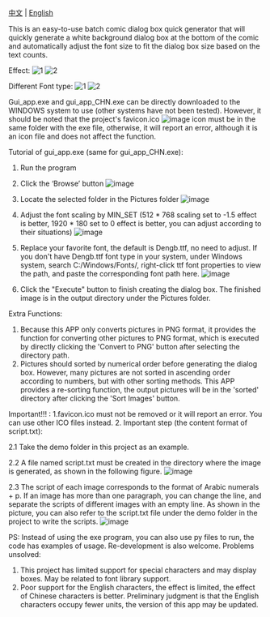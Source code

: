  [中文](README.md) | [English](README_EN.md)


This is an easy-to-use batch comic dialog box quick generator that will quickly generate a white background dialog box at the bottom of the comic and automatically adjust the font size to fit the dialog box size based on the text counts.

Effect:
![1](https://github.com/monorio/EasyComicDialogBox/assets/39545032/90a0a80c-bbae-4830-b735-3fca25ca5850)
![2](https://github.com/monorio/EasyComicDialogBox/assets/39545032/869af741-0df9-4dc5-9b9a-b45fe0eb9bf8)

Different Font type:
![1](https://github.com/monorio/EasyComicDialogBox/assets/39545032/614a8292-e753-4a1a-99e0-9f22a003a9b7)
![2](https://github.com/monorio/EasyComicDialogBox/assets/39545032/43e39ca2-4729-46bb-b747-d96f44d73111)


Gui_app.exe and gui_app_CHN.exe can be directly downloaded to the WINDOWS system to use (other systems have not been tested). However, it should be noted that the project's favicon.ico ![image](https://github.com/monorio/EasyComicDialogBox/assets/39545032/67a4f19e-1824-48fd-b9e3-1f5e92f6a73f) icon must be in the same folder with the exe file, otherwise, it will report an error, although it is an icon file and does not affect the function.


Tutorial of gui_app.exe (same for gui_app_CHN.exe):
1. Run the program
   
2. Click the ‘Browse’ button ![image](https://github.com/monorio/EasyComicDialogBox/assets/39545032/9dd4d5f1-d0f9-4e5b-aadb-c26105b98823)

3. Locate the selected folder in the Pictures folder ![image](https://github.com/monorio/EasyComicDialogBox/assets/39545032/666aeca8-1766-4b93-9eb1-df4aac6e0f27)
   
4. Adjust the font scaling by MIN_SET (512 * 768 scaling set to -1.5 effect is better, 1920 * 180 set to 0 effect is better, you can adjust according to their situations) ![image](https://github.com/monorio/EasyComicDialogBox/assets/39545032/40bf98e5-ce0f-4c08-b497-67f3c46691cb)

5. Replace your favorite font, the default is Dengb.ttf, no need to adjust. If you don't have Dengb.ttf font type in your system, under Windows system, search C:/Windows/Fonts/, right-click ttf font properties to view the path, and paste the corresponding font path here. ![image](https://github.com/monorio/EasyComicDialogBox/assets/39545032/c8ae4b38-2b5f-486d-8984-84ed2970a8a0)

6. Click the "Execute" button to finish creating the dialog box. The finished image is in the output directory under the Pictures folder.

Extra Functions:
1. Because this APP only converts pictures in PNG format, it provides the function for converting other pictures to PNG format, which is executed by directly clicking the 'Convert to PNG' button after selecting the directory path.
2. Pictures should sorted by numerical order before generating the dialog box. However, many pictures are not sorted in ascending order according to numbers, but with other sorting methods. This APP provides a re-sorting function, the output pictures will be in the 'sorted' directory after clicking the 'Sort Images' button.

Important!!! :
1.favicon.ico must not be removed or it will report an error. You can use other ICO files instead.
2. Important step (the content format of script.txt):

2.1 
Take the demo folder in this project as an example.

2.2 
A file named script.txt must be created in the directory where the image is generated, as shown in the following figure. 
![image](https://github.com/monorio/EasyComicDialogBox/assets/39545032/a281f992-ba38-44e7-8ae7-5344e4e31c96)

2.3 
The script of each image corresponds to the format of Arabic numerals + p. If an image has more than one paragraph, you can change the line, and separate the scripts of different images with an empty line. As shown in the picture, you can also refer to the script.txt file under the demo folder in the project to write the scripts.
![image](https://github.com/monorio/EasyComicDialogBox/assets/39545032/e2d2fc50-456e-4057-8927-d550d278cf48)

PS:
Instead of using the exe program, you can also use py files to run, the code has examples of usage. Re-development is also welcome.
Problems unsolved:
1. This project has limited support for special characters and may display boxes. May be related to font library support.
2. Poor support for the English characters, the effect is limited, the effect of Chinese characters is better. Preliminary judgment is that the English characters occupy fewer units, the version of this app may be updated.

   

